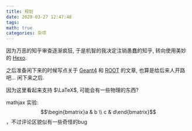 ```yaml
---
title: 规划
date: 2020-03-27 12:47:48
tags:
math: true
categories: 杂项
---
```


因为万恶的知乎审查逐渐疯狂, 于是机智的我决定注销愚蠢的知乎, 转向使用美妙的 [Hexo](https://hexo.io/). 

之后准备闲下来的时候写点关于 [Geant4](http://geant4.org/) 和 [ROOT](https://root.cern/) 的文章, 也算是给后来人开路吧... 闲下来之后.

因为这里看起来支持 $\LaTeX$, 可能会有一些物理的东西?

mathjax 实验: $$\begin{bmatrix}a & b \\ c & d\end{bmatrix}$$，不过评论区貌似有一些奇怪的bug
